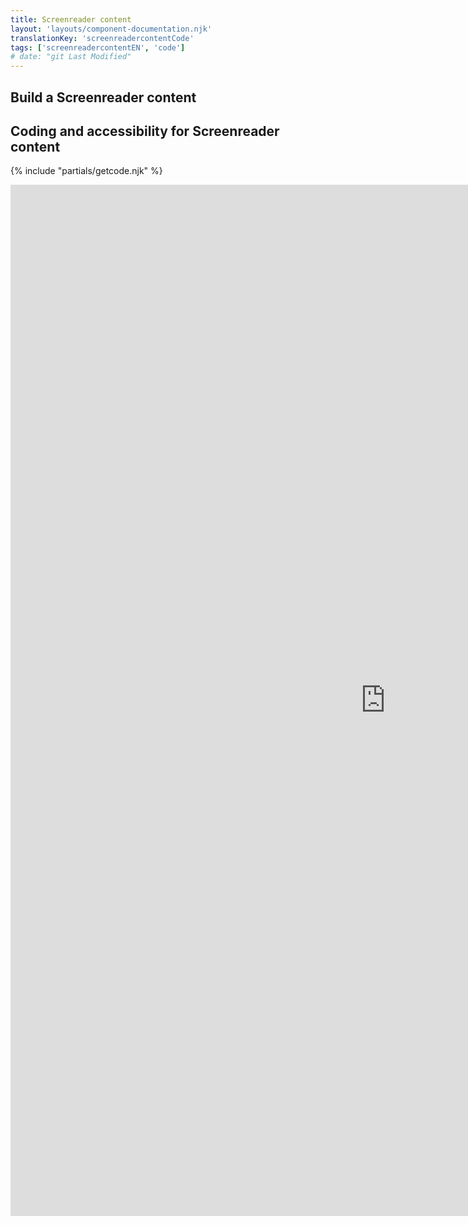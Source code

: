 ```yaml
---
title: Screenreader content
layout: 'layouts/component-documentation.njk'
translationKey: 'screenreadercontentCode'
tags: ['screenreadercontentEN', 'code']
# date: "git Last Modified"
---
```


## Build a Screenreader content

## Coding and accessibility for Screenreader content

{% include "partials/getcode.njk" %}

<iframe
  title="iframeTitle"
  src="https://cds-snc.github.io/gcds-components/iframe.html?viewMode=docs&demo=true&singleStory=true&id=components-screenreader-content--events-properties&lang=en"
  width="1200"
  height="1650"
  style="display: block; margin: 0 auto;"
  frameBorder="0"
  allow="clipboard-write"
></iframe>
